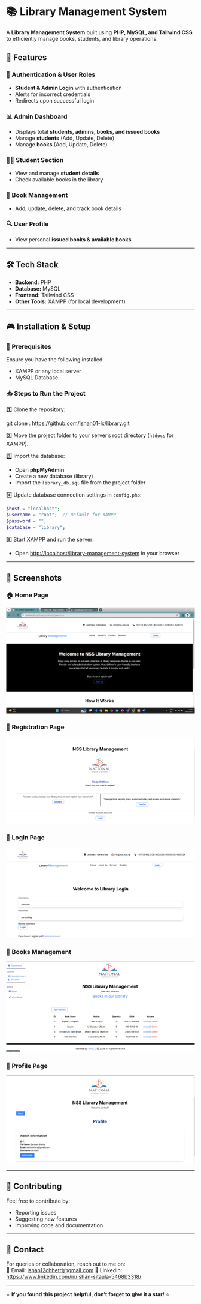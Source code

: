 
# 📚 Library Management System  

A **Library Management System** built using **PHP, MySQL, and Tailwind CSS** to efficiently manage books, students, and library operations.  

## 🚀 Features  

### 🔐 Authentication & User Roles  
- **Student & Admin Login** with authentication  
- Alerts for incorrect credentials  
- Redirects upon successful login  

### 📊 Admin Dashboard  
- Displays total **students, admins, books, and issued books**  
- Manage **students** (Add, Update, Delete)  
- Manage **books** (Add, Update, Delete)  

### 👨‍🎓 Student Section  
- View and manage **student details**  
- Check available books in the library  

### 📖 Book Management  
- Add, update, delete, and track book details  

### 🔍 User Profile  
- View personal **issued books & available books**  

---

## 🛠️ Tech Stack  

- **Backend:** PHP  
- **Database:** MySQL  
- **Frontend:** Tailwind CSS  
- **Other Tools:** XAMPP (for local development)  

---

## 🎮 Installation & Setup  

### 🔧 Prerequisites  
Ensure you have the following installed:  
- XAMPP or any local server  
- MySQL Database  

### 📥 Steps to Run the Project  

1️⃣ Clone the repository:  

git clone : https://github.com/ishan01-lx/library.git


2️⃣ Move the project folder to your server’s root directory (`htdocs` for XAMPP).  

3️⃣ Import the database:  
   - Open **phpMyAdmin**  
   - Create a new database (library)  
   - Import the `library_db.sql` file from the project folder  

4️⃣ Update database connection settings in `config.php`:  
```php
$host = "localhost";
$username = "root";  // Default for XAMPP
$password = "";
$database = "library";
```  

5️⃣ Start XAMPP and run the server:  
   - Open [http://localhost/library-management-system](http://localhost/library-management-system) in your browser  

---

## 📸 Screenshots  
### 🏠 Home Page
![Home Page](images/home.png) 

### 📝 Registration Page
![Registration Page](images/registration.png) 

### 🔐 Login Page  
![Login Page](images/login.png)   

### 📖 Books Management  
![Book Management](images/books.png) 

### 👤 Profile Page
![Profile](images/profile.png) 


---

## 🤝 Contributing  

Feel free to contribute by:  
- Reporting issues  
- Suggesting new features  
- Improving code and documentation  

---

## 📩 Contact  

For queries or collaboration, reach out to me on:  
📧 Email: ishan12chhetri@gmail.com
🔗 LinkedIn: https://www.linkedin.com/in/ishan-sitaula-5468b3318/  

---

⭐ **If you found this project helpful, don’t forget to give it a star!** ⭐  
